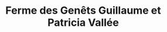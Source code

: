 ---
title: "Ferme des Genêts Guillaume et Patricia Vallée"
url: /44160-pontchateau/ferme-des-genets-guillaume-et-patricia-vallee/
shop: Hofladen
---
